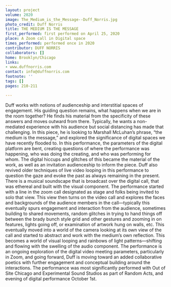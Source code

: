 ```yaml
---
layout: project
volume: 2020
image: The_Medium_is_the_Message--Duff_Norris.jpg
photo_credit: Duff Norris
title: THE MEDIUM IS THE MESSAGE
first_performed: first performed on April 25, 2020
place: A Zoom call in Digital space
times_performed: performed once in 2020
contributor: DUFF NORRIS
collaborators: []
home: Brooklyn/Chicago
links:
- www.duffnorris.com
contact: info@duffnorris.com
footnote: ''
tags: []
pages: 210-211

---
```


Duff works with notions of audienceship and interstitial spaces of engagement. His guiding question remains, what happens when we are in the room together? He finds his material from the specificity of these answers and moves outward from there. Typically, he wants a non-mediated experience with his audience but social distancing has made that challenging. In this piece, he is looking to Marshall McLuhan’s phrase, “the medium is the message,” and explored the significance of digital spaces we have recently flooded to. In this performance, the parameters of the digital platform are bent, creating questions of where the performance was happening, who was doing the creating, and who was performing for whom. The digital hiccups and glitches of this became the material of the work, as well as an invitation audienceship to inform the piece. Duff also revived older techniques of live video looping in this performance to question the gaze and evoke the past as always remaining in the present. There is a musical soundscape that is broadcast over the digital call, that was ethereal and built with the visual component. The performance started with a line in the zoom call designated as stage and folks being invited to solo that view. This view then turns on the video call and explores the faces and backgrounds of the audience members in the call—typically this eventually spurs engagement and interaction from the audience, sometimes building to shared movements, random glitches in trying to hand things off between the brady bunch style grid and other gestures and zooming in on features, lights going off, or examination of artwork hung on walls, etc. This eventually moved into a world of the camera looking at its own view of the call and started to abstract and work with the medium’s own reflection. This becomes a world of visual looping and rainbows of light patterns—shifting and flowing with the swelling of the audio component. The performance is an ongoing exploration of the digital video meeting parameters, particularly in Zoom, and going forward, Duff is moving toward an added collaborative poetics with further engagement and conceptual building around the interactions. The performance was most significantly performed with Out of Site Chicago and Experimental Sound Studios as part of Random Acts, and evening of digital performance October 1st.
